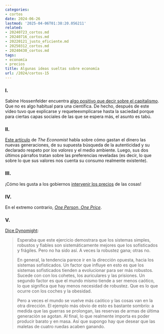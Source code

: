 ```yaml
---
categories:
- cortos
date: 2024-06-26
lastmod: '2025-04-06T01:38:20.056211'
related:
- 20240723_cortos.md
- 20240716_cortos.md
- 20220121_justo_eficiente.md
- 20250312_cortos.md
- 20240430_cortos.md
tags:
- economía
- precios
title: Algunas ideas sueltas sobre economía
url: /2024/cortos-15
---
```


### I.

Sabine Hossenfelder encuentra
[algo positivo que decir sobre el capitalismo](https://backreaction.blogspot.com/2023/09/capitalism-is-good-let-me-explain.html).
Que no es algo habitual para una científica. De hecho, después de este vídeo tuvo que explicarse y requeteexmplicarse hasta la saciedad porque para ciertas capas sociales de las que se espera más, el asunto es tabú.

### II.

[Este artículo](https://www.economist.com/business/2023/01/16/how-the-young-spend-their-money) de _The Economist_ habla sobre cómo gastan el dinero las nuevas generaciones, de su supuesta búsqueda de la autenticidad y su declarado respeto por _los valores_ y el medio ambiente. Luego, sus dos últimos párrafos tratan sobre las preferencias reveladas (es decir, lo que sobre lo que sus valores nos cuenta su consumo realmente existente).


### III.

¡Cómo les gusta a los gobiernos [intervenir los precios](https://www.20minutos.es/noticia/5523216/0/gobierno-iva-aceita-oliva-partir-1-julio-considerara-producto-primera-necesidad/) de las cosas!

### IV.

En el extremo contrario, [_One Person, One Price_](https://prospect.org/economy/2024-06-04-one-person-one-price/).

### V.

[Dice Dynomight](https://dynomight.net/luggage/):

> Esperaba que este ejercicio demostrara que los sistemas simples, robustos y fiables son sistemáticamente mejores que los sofisticados y frágiles. Pero no ha sido así. A veces la robustez gana; otras no.
>
> En general, la tendencia parece ir en la dirección opuesta, hacia los sistemas sofisticados. Un factor que influye en esto es que los sistemas sofisticados tienden a evolucionar para ser más robustos. Sucede con con los cohetes, los auriculares y las prisiones. Un segundo factor es que el mundo mismo tiende a ser menos caótico, lo que significa que hay menos necesidad de robustez. Que es lo que ocurre con los coches y la obesidad.
>
> Pero a veces el mundo se vuelve más caótico y las cosas van en la otra dirección. El ejemplo más obvio de esto es bastante sombrío: a medida que las guerras se prolongan, las reservas de armas de última generación se agotan. Al final, lo que realmente importa es poder producir barato y en masa. Así que supongo hay que desear que las maletas de cuatro ruedas acaben ganando.